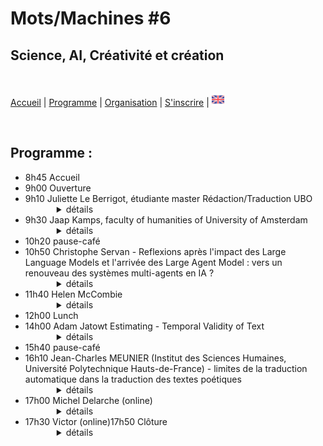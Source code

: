 # Mots/Machines #6 
## Science, AI, Créativité et création

<br>

[Accueil](https://motsmachines.github.io/2024/fr) | [Programme](https://motsmachines.github.io/2024/fr/program) | [Organisation](https://motsmachines.github.io/2024/fr/orga) | [S'inscrire](https://motsmachines.github.io/2024/fr/registration) | [<img src="EN.png" width="20">](https://motsmachines.github.io/2024/en/program)

<br>

## Programme :

<ul>
<li>8h45 Accueil</li>
<li>9h00 Ouverture</li>
<li>9h10 Juliette Le Berrigot, étudiante master Rédaction/Traduction UBO
        <details style="margin-left:50px"><summary> détails </summary>aaaaaa</details> </li>
<li>9h30 Jaap Kamps, faculty of humanities of University of Amsterdam
        <details style="margin-left:50px"><summary> détails </summary>aaaaaa</details> </li>
<li>10h20 pause-café
<li>10h50 Christophe Servan - Reflexions après l'impact des Large Language Models et l'arrivée des Large Agent Model : vers un renouveau des systèmes multi-agents en IA ?
        <details style="margin-left:50px"><summary> détails </summary>aaaaaa</details> </li>
<li>11h40 Helen McCombie
        <details style="margin-left:50px"><summary> détails </summary>aaaaaa</details> </li>
<li>12h00 Lunch</li>
<li>14h00 Adam Jatowt Estimating - Temporal Validity of Text
        <details style="margin-left:50px"><summary> détails </summary>
                
                <b>Résumé:</b><br>
        Il est important de savoir si les informations sont encore valables ou non pour diverses applications en aval, notamment les systèmes de recommandation, la recherche d'informations et le suivi de l'état de l'utilisateur sur les microblogs et via les conversations des chatbots. Il est également utile de comprendre en profondeur l'histoire en suivant les informations implicites sur la durée des activités des protagonistes et des événements impliqués. Cependant, ce type d'inférence est encore difficile pour les machines car il nécessite généralement des connaissances et des raisonnements temporels. Nous proposons et étudions une série de nouvelles tâches liées au raisonnement par le bon sens temporel, telles que l'estimation de la validité temporelle, la réévaluation de la validité temporelle et la prédiction du changement de validité temporelle d'un texte d'entrée en fonction d'un contexte de suivi. En substance, ces tâches nécessitent de déterminer si les actions exprimées dans le texte sont toujours en cours ou ont été achevées, et donc si la description de leur contenu reste valide ou est plutôt devenue obsolète, soit en raison du temps écoulé, soit en raison de l'apport d'un contexte supplémentaire. En outre, nous discutons également de plusieurs nouveaux ensembles de données que nous avons construits pour tester les LLMs et les modèles de NLP en général en ce qui concerne l'estimation de la validité temporelle et le raisonnement.
                <br><br><b>Biographie :</b><br>
                Adam Jatowt est professeur titulaire au département d'informatique de l'université d'Innsbruck, en Autriche. Il est également directeur adjoint du Digital Science Center et directeur adjoint du Research Center Digital Humanities à l'université d'Innsbruck. Adam a obtenu son doctorat en sciences et technologies de l'information à l'université de Tokyo en 2005. Il a ensuite travaillé à l'université de Kyoto pendant 14 ans, d'abord en tant qu'assistant, puis en tant que professeur associé. Ses recherches se situent à l'intersection du traitement du langage naturel, de la recherche d'informations et de l'intelligence artificielle. Adam fait partie du comité de rédaction des revues IP&M, JASIST, IJDL et JIIS. Il est également membre senior du comité de rédaction des conférences SIGIR, WSDM, CIKM, ECIR, SIGIR-AP et JCDL. Il a reçu le prix de recherche Friedrich Wilhelm Bessel de la société Humboldt et la bourse d'excellence internationale de l'Institut de technologie de Karlsruhe (KIT).
        </details> </li>
        
<li>14h50 Riwal Lefort - L'Intelligence Artificielle dans le domaine bancassurance
        
        <details style="margin-left:50px"><summary> détails </summary>
                <b>Résumé:</b> <br> Du traitement d'image au traitement des données textuelles, en passant par l'analyse des libellés de transactions bancaires, nous présenterons un grand nombre de cas d'usage de la bancassurance. Nous présenterons les spécificités et le déroulé d'un projet d'IA dans ce domaine très contraint par la réglementation. Nous évoquerons également comment se passe l'adoption des IA génératives.
                <br><br><b>Biographie :</b><br>
Après 10 ans de recherche académique en Machine Learning pour la vision par ordinateur, la bioinformatique ou encore l'acoustique sous marine, Riwal LEFORT est recruté en 2017 au Crédit Mutuel Arkéa (CMA) pour développer l'Intelligence Artificielle (IA) dans le groupe. Son activité au CMA porte sur le montage et le suivi des projets d'IA mais, de plus, il participe aux formations internes en IA et il contribue à formaliser les projets d'IA (procédures et protocoles).
</details> </li>

<li>15h40 pause-café</li>
<li>16h10 Jean-Charles MEUNIER (Institut des Sciences Humaines, Université Polytechnique Hauts-de-France) - limites de la traduction automatique dans la traduction des textes poétiques
        <details style="margin-left:50px"><summary> détails </summary>aaaaaa</details> </li>
<li>17h00 Michel Delarche (online)
        <details style="margin-left:50px"><summary> détails </summary>aaaaaa</details> </li>
<li>17h30 Victor (online)17h50 Clôture
        <details style="margin-left:50px"><summary> détails </summary>aaaaaa</details> </li>
</ul>
